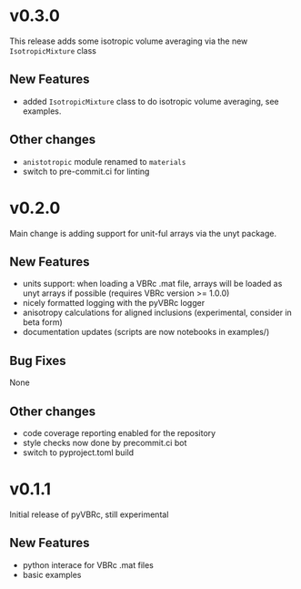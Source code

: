 # v0.3.0

This release adds some isotropic volume averaging via the new `IsotropicMixture` class

## New Features
- added `IsotropicMixture` class to do isotropic volume averaging, see examples.

## Other changes
- `anistotropic` module renamed to `materials`
- switch to pre-commit.ci for linting

# v0.2.0

Main change is adding support for unit-ful arrays via the unyt package.

## New Features

- units support: when loading a VBRc .mat file, arrays will be loaded as unyt arrays if possible (requires VBRc version >= 1.0.0)
- nicely formatted logging with the pyVBRc logger
- anisotropy calculations for aligned inclusions (experimental, consider in beta form)
- documentation updates (scripts are now notebooks in examples/)

## Bug Fixes

None

## Other changes
- code coverage reporting enabled for the repository
- style checks now done by precommit.ci bot
- switch to pyproject.toml build

# v0.1.1

Initial release of pyVBRc, still experimental

## New Features

* python interace for VBRc .mat files
* basic examples
